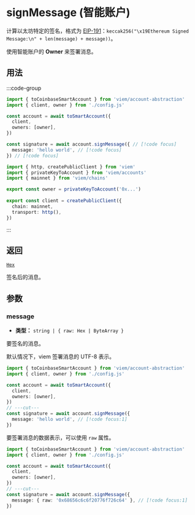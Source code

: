 # signMessage (智能账户)

计算以太坊特定的签名，格式为 [EIP-191](https://eips.ethereum.org/EIPS/eip-191)：`keccak256("\x19Ethereum Signed Message:\n" + len(message) + message))`。

使用智能账户的 **Owner** 来签署消息。

## 用法

:::code-group

```ts twoslash [example.ts]
import { toCoinbaseSmartAccount } from 'viem/account-abstraction'
import { client, owner } from './config.js'

const account = await toSmartAccount({
  client,
  owners: [owner],
})

const signature = await account.signMessage({ // [!code focus]
  message: 'hello world', // [!code focus]
}) // [!code focus]
```

```ts twoslash [config.ts] filename="config.ts"
import { http, createPublicClient } from 'viem'
import { privateKeyToAccount } from 'viem/accounts'
import { mainnet } from 'viem/chains'

export const owner = privateKeyToAccount('0x...')
 
export const client = createPublicClient({
  chain: mainnet,
  transport: http(),
})
```

:::

## 返回

[`Hex`](/docs/glossary/types#hex)

签名后的消息。

## 参数

### message

- **类型：** `string | { raw: Hex | ByteArray }`

要签名的消息。

默认情况下，viem 签署消息的 UTF-8 表示。

```ts twoslash
import { toCoinbaseSmartAccount } from 'viem/account-abstraction'
import { client, owner } from './config.js'

const account = await toSmartAccount({
  client,
  owners: [owner],
})
// ---cut---
const signature = await account.signMessage({
  message: 'hello world', // [!code focus:1]
})
```

要签署消息的数据表示，可以使用 `raw` 属性。

```ts twoslash
import { toCoinbaseSmartAccount } from 'viem/account-abstraction'
import { client, owner } from './config.js'

const account = await toSmartAccount({
  client,
  owners: [owner],
})
// ---cut---
const signature = await account.signMessage({
  message: { raw: '0x68656c6c6f20776f726c64' }, // [!code focus:1]
})
```